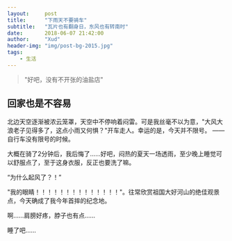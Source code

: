 ```yaml
---
layout:     post
title:      "下雨天不要骑车"
subtitle:   "瓦片也有翻身日，东风也有转南时"
date:       2018-06-07 21:42:00
author:     "Xud"
header-img: "img/post-bg-2015.jpg"
tags:
    - 生活
---
```

> "好吧，没有不开张的油盐店"

## 回家也是不容易

北边天空逐渐被浓云笼罩，天空中不停响着闷雷。可是我丝毫不以为意，"大风大浪老子见得多了，这点小雨又何惧？"开车走人。幸运的是，今天并不限号。
——自行车没有限号的时候。
   
大概在骑了2分钟后，我后悔了……好吧，闷热的夏天一场透雨，至少晚上睡觉可以舒服点了，至于这身衣服，反正也要洗了嘛。
    
“为什么起风了？！”
    
"我的眼睛！！！！！！！！！！！！！！"。往常欣赏祖国大好河山的绝佳观景点，今天确成了我今年首摔的纪念地。
    
啊……肩膀好疼，脖子也有点……
    
睡了吧……